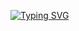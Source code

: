 <a href="https://git.io/typing-svg"><img src="https://readme-typing-svg.demolab.com?font=Fira+Code&pause=1000&color=29F761&background=2541FF00&width=635&lines=20+y%2Fo+%7C+Full+Stack+Dev+%7C+Laravel+%26+Vue.js+" alt="Typing SVG" /></a>